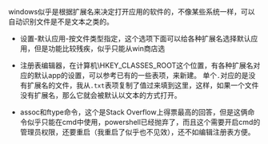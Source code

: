 windows似乎是根据扩展名来决定打开应用的软件的，不像某些系统一样，可以自动识别文件是不是文本之类的。

- 设置-默认应用-按文件类型指定，这个选项下面可以给各种扩展名选择默认应用，但是功能比较残疾，似乎只能从win商店选

- 注册表编辑器，在计算机\HKEY_CLASSES_ROOT这个位置，有各种扩展名对应的默认app的设置，可以参考已有的一些表项，来新建。
单个`.`对应的是没有扩展名的文件，我从`.txt`表项复制了值过来填到这里，这样，如果一个文件没有扩展名，那么它就会被默认以文本的方式打开。

- assoc和ftype命令，这个是Stack Overflow上得票最高的回答，但是这俩命令似乎只能在cmd中使用，powershell已经抛弃了，而且这个需要开启cmd的管理员权限，还要重启（我重启了似乎也不见效），还不如编辑注册表方便。
